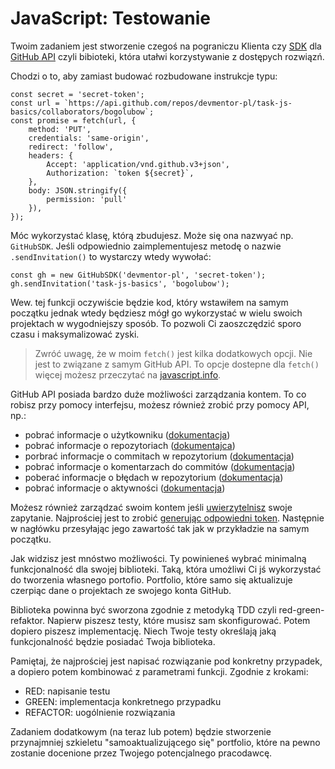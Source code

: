 # JavaScript: Testowanie

Twoim zadaniem jest stworzenie czegoś na pograniczu Klienta czy [SDK](https://pl.wikipedia.org/wiki/Software_development_kit) dla [GitHub API](https://docs.github.com/en/rest) czyli bibioteki, która utałwi korzystywanie z dostępych rozwiązń.

Chodzi o to, aby zamiast budować rozbudowane instrukcje typu:
```
const secret = 'secret-token';
const url = `https://api.github.com/repos/devmentor-pl/task-js-basics/collaborators/bogolubow`;
const promise = fetch(url, {
    method: 'PUT',
    credentials: 'same-origin',
    redirect: 'follow',
    headers: {
        Accept: 'application/vnd.github.v3+json',
        Authorization: `token ${secret}`,
    },
    body: JSON.stringify({
        permission: 'pull'
    }),
});
```

Móc wykorzystać klasę, którą zbudujesz. Może się ona nazwyać np. `GitHubSDK`.
Jeśli odpowiednio zaimplementujesz metodę o nazwie `.sendInvitation()` to wystarczy wtedy wywołać:
```
const gh = new GitHubSDK('devmentor-pl', 'secret-token');
gh.sendInvitation('task-js-basics', 'bogolubow');
```

Wew. tej funkcji oczywiście będzie kod, który wstawiłem na samym początku jednak wtedy będziesz mógł go wykorzystać w wielu swoich projektach w wygodniejszy sposób. To pozwoli Ci zaoszczędzić sporo czasu i maksymalizować zyski.

> Zwróć uwagę, że w moim `fetch()` jest kilka dodatkowych opcji. Nie jest to związane z samym GitHub API. To opcje dostepne dla `fetch()` więcej możesz przeczytać na [javascript.info](https://javascript.info/fetch-api).

GitHub API posiada bardzo duże możliwości zarządzania kontem. To co robisz przy pomocy interfejsu, możesz również zrobić przy pomocy API, np.:

- pobrać informacje o użytkowniku ([dokumentacja](https://docs.github.com/en/rest/reference/users#get-a-user))
- pobrać informacje o repozytoriach ([dokumentajca](https://docs.github.com/en/rest/reference/repos#list-public-repositories))
- porbrać informacje o commitach w repozytorium ([dokumentacja](https://docs.github.com/en/rest/reference/repos#list-commits))
- pobrać informacje o komentarzach do commitów ([dokumentacja](https://docs.github.com/en/rest/reference/repos#list-commit-comments))
- poberać informacje o błędach w repozytorium ([dokumentacja](https://docs.github.com/en/rest/reference/issues#list-repository-issues))
- pobrać informacje o aktywności ([dokumentacja](https://docs.github.com/en/rest/reference/activity#list-repository-events))

Możesz również zarządzać swoim kontem jeśli [uwierzytelnisz](https://docs.github.com/en/rest/guides/basics-of-authentication) swoje zapytanie. Najprościej jest to zrobić [generując odpowiedni token](https://docs.github.com/en/github/authenticating-to-github/creating-a-personal-access-token). Następnie w nagłówku przesyłając jego zawartość tak jak w przykładzie na samym początku.

Jak widzisz jest mnóstwo możliwości. Ty powinieneś wybrać minimalną funkcjonalność dla swojej biblioteki. Taką, która umożliwi Ci jś wykorzystać do tworzenia własnego portofio. Portfolio, które samo się aktualizuje czerpiąc dane o projektach ze swojego konta GitHub.

Biblioteka powinna być sworzona zgodnie z metodyką TDD czyli red-green-refaktor. Napierw piszesz testy, które musisz sam skonfigurować. Potem dopiero piszesz implementację. Niech Twoje testy określają jaką funkcjonalność będzie posiadać Twoja biblioteka.

Pamiętaj, że najprościej jest napisać rozwiązanie pod konkretny przypadek, a dopiero potem kombinować z parametrami funkcji. Zgodnie z krokami: 

- RED: napisanie testu
- GREEN: implementacja konkretnego przypadku
- REFACTOR: uogólnienie rozwiązania

Zadaniem dodatkowym (na teraz lub potem) będzie stworzenie przynajmniej szkieletu "samoaktualizującego się" portfolio, które na pewno zostanie docenione przez Twojego potencjalnego pracodawcę.












